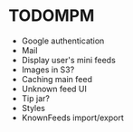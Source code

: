 # TODOMPM

* Google authentication
* Mail
* Display user's mini feeds
* Images in S3?
* Caching main feed
* Unknown feed UI
* Tip jar?
* Styles
* KnownFeeds import/export

